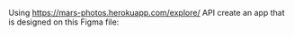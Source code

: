Using https://mars-photos.herokuapp.com/explore/ API create an app that is designed on this Figma file:
